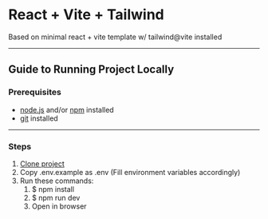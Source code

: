 # React + Vite + Tailwind

Based on minimal react + vite template w/ tailwind@vite installed

---

## Guide to Running Project Locally

### Prerequisites

-   [node.js](https://nodejs.org/en) and/or [npm](https://docs.npmjs.com/downloading-and-installing-node-js-and-npm) installed
-   [git](https://git-scm.com/downloads) installed

---

### Steps

1. [Clone project](#react--vite--tailwind)
2. Copy .env.example as .env (Fill environment variables accordingly)
3. Run these commands:
    1. $ npm install
    2. $ npm run dev
    3. Open in browser
